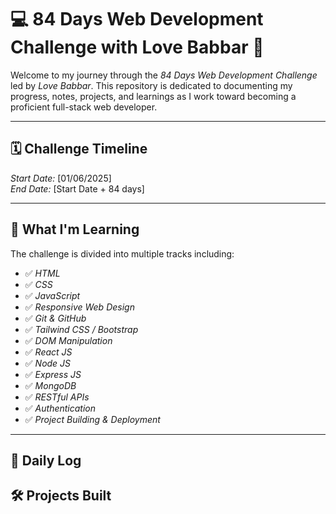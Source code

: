 # 💻 84 Days Web Development Challenge with Love Babbar 🚀

Welcome to my journey through the *84 Days Web Development Challenge* led by *Love Babbar*.
This repository is dedicated to documenting my progress, notes, projects,
and learnings as I work toward becoming a proficient full-stack web developer.

---

## 🗓 Challenge Timeline
*Start Date:* [01/06/2025]  
*End Date:* [Start Date + 84 days]

---

## 🧠 What I'm Learning

The challenge is divided into multiple tracks including:

- ✅ *HTML*
- ✅ *CSS*
- ✅ *JavaScript*
- ✅ *Responsive Web Design*
- ✅ *Git & GitHub*
- ✅ *Tailwind CSS / Bootstrap*
- ✅ *DOM Manipulation*
- ✅ *React JS*
- ✅ *Node JS*
- ✅ *Express JS*
- ✅ *MongoDB*
- ✅ *RESTful APIs*
- ✅ *Authentication*
- ✅ *Project Building & Deployment*

---

## 📅 Daily Log
  
## 🛠 Projects Built

